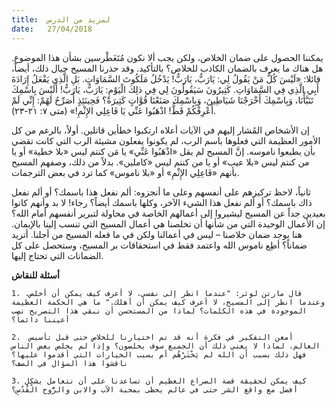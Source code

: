 ```yaml
---
title:  لمزيد من الدرس
date:   27/04/2018
---
```


يمكننا الحصول على ضمان الخلاص، ولكن يجب ألا نكون مُتَغَطْرسين بشأن هذا الموضوع. هل هناك ما يعرف بالضمان الكاذب للخلاص؟ بالتأكيد. وقد حذرنا المسيح حيال ذلك، أيضاً، قائلا: «لَيْسَ كُلُّ مَنْ يَقُولُ لِي: يَارَبُّ، يَارَبُّ! يَدْخُلُ مَلَكُوتَ السَّمَاوَاتِ. بَلِ الَّذِي يَفْعَلُ إِرَادَةَ أَبِي الَّذِي فِي السَّمَاوَاتِ. كَثِيرُونَ سَيَقُولُونَ لِي فِي ذلِكَ الْيَوْمِ: يَارَبُّ، يَارَبُّ! أَلَيْسَ بِاسْمِكَ تَنَبَّأْنَا، وَبِاسْمِكَ أَخْرَجْنَا شَيَاطِينَ، وَبِاسْمِكَ صَنَعْنَا قُوَّاتٍ كَثِيرَةً؟ فَحِينَئِذٍ أُصَرِّحُ لَهُمْ: إِنِّي لَمْ أَعْرِفْكُمْ قَطُّ! اذْهَبُوا عَنِّي يَا فَاعِلِي الإِثْمِ!» (متى ٧: ٢١-٢٣).

إن الأشخاص المُشار إليهم في الآيات أعلاه ارتكبوا خطأين قاتلين. أولاً، بالرغم من كل الأمور العظيمة التي فعلوها باسم الرب، لم يكونوا يفعلون مشيئة الرب التي كانت تقضي بأن يطيعوا ناموسه. إنَّ المسيح لم يقل «اذْهَبُوا عَنِّي» يا مَن كنتم ليس «بلا خطية» أو يا من كنتم ليس «بلا عيب» أو يا من كنتم ليس «كاملين». بدلاً من ذلك، وصفهم المسيح بأنهم «فَاعِلِي الإِثْمِ» أو «بلا ناموس» كما ترد في بعض الترجمات.

ثانياً، لاحظ تركيزهم على أنفسهم وعلى ما أنجزوه: ألم نفعل هذا باسمك؟ أو ألم نفعل ذاك باسمك؟ أو ألم نفعل هذا الشيء الآخر، وكلها باسمك أيضاً؟ رجاء! لا بد وأنهم كانوا بعيدين جداً عن المسيح ليشيروا إلى أعمالهم الخاصة في محاولة لتبرير أنفسهم أمام الله؟ إن الأعمال الوحيدة التي من شأنها أن تخلصنا هي أعمال المسيح التي تنسب إلينا بالإيمان. هنا يوجد ضمان خلاصنا – ليس في أعمالنا ولكن في ما فعله المسيح من أجلنا. أتريد ضماناً؟ أطِع ناموس الله واعتمد فقط في استحقاقات بر المسيح، وستحصل على كل الضمانات التي تحتاج إليها.

**أسئلة للنقاش**

`1.	قال مارتن لوثر: "عندما انظر إلى نفسي، لا أعرف كيف يمكن أن أخلص. وعندما انظر إلى المسيح، لا أعرف كيف يمكن أن أهلك." ما هي الحكمة العظيمة الموجودة في هذه الكلمات؟ لماذا من المستحسن أن نبقي هذا التصريح نصب أعيننا دائماً؟`

`2.	 أمعن التفكير في فكرة أنه قد تم اختيارنا للخلاص حتى قبل تأسيس العالم. لماذا لا يعني ذلك أن الجميع سوف يخلصون؟ وإذا لم يخلص بعض الناس فهل ذلك بسبب أن الله لم يَخْتَرْهُم أم بسبب الخيارات التي أقدموا عليها؟ ناقشوا هذا السؤال في الصف؟`

`3.	كيف يمكن لحقيقة قصة الصراع العظيم أن تساعدنا على أن نتعامل بشكل أفضل مع واقع الشر حتى في عالم يحظى بمحبة الآب والابن والرُّوح الْقُدُسِ؟`